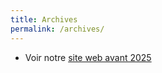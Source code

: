 ```yaml
---
title: Archives
permalink: /archives/
---
```

* Voir notre [site web avant 2025](/archives/avant-2025/)
